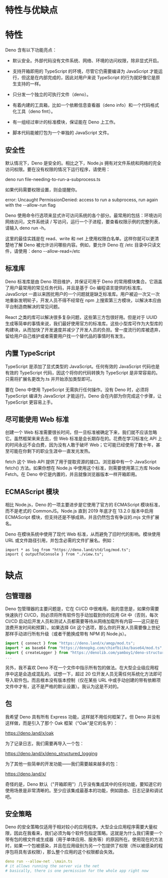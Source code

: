 # 特性与优缺点

# 特性

Deno 含有以下功能亮点：

- 默认安全。外部代码没有文件系统、网络、环境的访问权限，除非显式开启。

- 支持开箱即用的 TypeScript 的环境，尽管它仍需要编译为 JavaScript 才能运行，但这是在内部完成的，因此对用户来说 TypeScript 的行为就好像它是原生支持的一样。

- 只分发一个独立的可执行文件（deno）。

- 有着内建的工具箱，比如一个依赖信息查看器（deno info）和一个代码格式化工具（deno fmt）。

- 有一组经过审计的标准模块，保证能在 Deno 上工作。

- 脚本代码能被打包为一个单独的 JavaScript 文件。

## 安全性

默认情况下，Deno 是安全的。相比之下，Node.js 拥有对文件系统和网络的完全访问权限。要在没有权限的情况下运行程序，请使用：

deno run file-needing-to-run-a-subprocess.ts

如果代码需要权限设置，则会提醒你。

error: Uncaught PermissionDenied: access to run a subprocess, run again with the --allow-run flag

Deno 使用命令行选项来显式许可访问系统的各个部分。最常用的包括：环境访问
网络访问，文件系统读 / 写访问，运行一个子进程，要查看权限示例的完整列表，请输入 deno run -h。

这里的最佳实践是在 read、write 和 net 上使用权限白名单。这样你就可以更清楚地了解 Deno 被允许访问哪些内容。例如，要允许 Deno 在 /etc 目录中只读文件，请使用：deno --allow-read=/etc

## 标准库

Deno 标准库是由 Deno 项目维护，并保证可用于 Deno 的常用模块集合。它涵盖了用户最常用的常见任务代码，并且是基于 Go 编程语言提供的标准库。JavaScript 一直以来困扰用户的一个问题就是缺乏标准库。用户被迫一次又一次地重新发明轮子，开发人员不得不经常在 npm 上搜索第三方模块，以解决本应由平台制造商解决的常见问题。

React 之类的库可以解决很多复杂问题，这些第三方包很好用。但是对于 UUID 生成等简单的事情来说，我们最好使用官方的标准库。这些小型库可作为大型库的构建块，从而加快了开发速度并减少了开发人员的负担。曾一度流行的库被遗弃，留给用户自己维护或者需要用户找一个替代品的事情时有发生。

## 内置 TypeScript

TypeScript 是添加了显式类型的 JavaScript。任何有效的 JavaScript 代码也是有效的 TypeScript 代码，因这个将你的代码转换为 TypeScript 是非常容易的。只需将扩展名更改为.ts 并开始添加类型即可。

要在 Deno 中使用 TypeScript 无需执行任何操作。没有 Deno 时，必须将 TypeScript 编译为 JavaScript 才能运行。Deno 会在内部为你完成这个步骤，让 TypeScript 更容易上手。

## 尽可能使用 Web 标准

创建一个 Web 标准需要很长时间，但一旦标准被确定下来，我们就不应该忽略它。虽然框架来来去去，但 Web 标准是会长期存在的。花费在学习标准化 API 上的时间永远不会白费，因为没有人敢于破坏 Web；它可能已经使用了数十年，甚至可能在你剩下的职业生涯中一直发光发热。

fetch 这个 Web API 提供了用于提取资源的接口。浏览器中有一个 JavaScript fetch() 方法。如果你想在 Node.js 中使用这个标准，则需要使用第三方库 Node Fetch。在 Deno 中它是内置的，并且就像浏览器版本一样开箱即用。

## ECMAScript 模块

相比 Node.js，Deno 的一项主要进步是它使用了官方的 ECMAScript 模块标准，而不是老式的 CommonJS。Node.js 直到 2019 年底才在 13.2.0 版本中启用 ECMAScript 模块，但支持还是不够成熟，并且仍然包含有争议的.mjs 文件扩展名。

Deno 在模块系统中使用了现代 Web 标准，从而避免了旧时代的影响。模块使用 URL 或文件路径引用，并包含必需的文件扩展名。例如：

```
import * as log from "https://deno.land/std/log/mod.ts";
import { outputToConsole } from "./view.ts";
```

# 缺点

## 包管理器

Deno 包管理器的主要问题是，它在 CI/CD 中很难用。我的意思是，如果你需要快速执行 CI/CD，则必须将所有软件包手动加载到你的应用 Git 中（否则，每次 CI/CD 启动后开发人员和测试人员都需要等待从网络加载所有内容——这只是在浪费开发时间和预算）。如果选择 Git 这个选项，那么你的开发人员需要像上世纪那样手动进行所有升级（或者干脆换成带有 NPM 的 Node.js）。

```js
import { connect } from "https://deno.land/x/amqp/mod.ts";
import * as base64 from "https://denopkg.com/chiefbiiko/base64/mod.ts";
import { createLogger } from "https://denolib.com/yamboy1/deno-structured-logging/mod.ts";
...
```

另外，我不喜欢 Deno 不在一个文件中指示所有包的做法。在大型企业级应用程序中这是会造成混乱的。试想一下，超过 20 位开发人员无需任何系统化方法即可导入软件包。而且根本没有版本控制（仅在某些 URL 中或手动创建的带有依赖项文件中才有，这不是严格的默认设置）。我认为这是不对的。

## 包

我希望 Deno 具有所有 Express 功能，这样就不用任何框架了。但 Deno 并没有这样做，而是引入了那个 Oak 框架（“Oak”是它的名字）：

https://deno.land/x/oak

为了记录日志，我们需要再导入一个包：

https://deno.land/x/deno_structured_logging

为了其他一些简单的开发功能——我们需要越来越多的包：

https://deno.land/x/

奇怪的是，Deno 默认（"开箱即用"）几乎没有集成其中的任何功能，要知道它的使用场景是非常清晰的。至少应该集成最基本的功能，例如路由、日志记录和调试吧。

## 安全策略

Deno 的安全策略仅适用于相对较小的应用程序。大型企业应用程序需要大量权限，因此在我看来，我们必须为每个软件包指定策略。这就是为什么我们需要一个带有包的根文件或生成器（用于单体应用、服务等）的原因所在。使用现在的方法时，如果一个包被感染，并且在应用级别为另一个包提供了权限（所以被感染的程序包将具有该权限），那么整个应用的这个权限都会失效。

```yaml
deno run --allow-net .\main.ts
# it allows running the server via the net
# basically, there is one permission for the whole app right now
```
